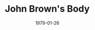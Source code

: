 ---
title: John Brown's Body
date: 1979-01-26
closing_date: 1979-02-10
layout: productions
playbill:
Theatre: Theatre Jacksonville
Venue: Little Theatre
cast:
- Himself:
  - Allen Hall
  - Norman Howard
  - Philip St. Laurent
- Herself:
  - Elizabeth Reed
  - Diane Somerville
  - Nancy Blocksidge
- Chorus:
  - Kathy Brown
  - Shirley Cooke
  - Beverly Fenderson
  - Valerie Hall
  - Helen Harris
  - Jim Hayhurst
  - John Hein
  - Vivian Hill
  - Bill Merwin
  - Karen Scroggins
  - Elmer Schroer
  - Greer Skinner
  - Mark Snitzer
  - Barbara Stillson
- Stage Manager: Doug Thomas
- Lighting Technician: Pam Jackson
- Set Construction:
  - Tom Heffernan
  - Marty Friedman
  - Valerie Hall
  - Jon Kollin
  - Bebe Schroder
- Costumes:
  - Gert Berman
  - Nancy Kaye
- Publicity: Diane Somerville
- Box Office: Barbara Stillson
crew:
- Director: Robert Knowles
- Musical Director: Rosalind MacEnulty
- Technical Director: Tom Heffernan
external_links:
---